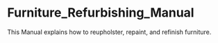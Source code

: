 # Furniture_Refurbishing_Manual

This Manual explains how to reupholster, repaint, and refinish furniture.
